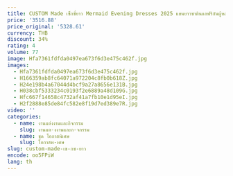```yaml
---
title: CUSTOM Made เซ็กซี่ยาว Mermaid Evening Dresses 2025 แขนยาวซาตินแอฟริกันผู้หญิงสีดําสาวพรหม Gowns สําหรับปาร์ตี้
price: '3516.88'
price_original: '5328.61'
currency: THB
discount: 34%
rating: 4
volume: 77
image: Hfa7361fdfda0497ea673f6d3e475c462f.jpg
images:
  - Hfa7361fdfda0497ea673f6d3e475c462f.jpg
  - H166359ab8fc64071a972204c8fb0b618Z.jpg
  - H24e198b4a67044d4bcf9a27a8656e131B.jpg
  - H038cbf5333234c0193f2e6889a48d109G.jpg
  - Hfc667f14658c4732af41a7fb10e1d95eI.jpg
  - H2f2888e85de84fc582e8f19d7ed389e7R.jpg
video: ''
categories:
  - name: งานแต่งงานและกิจกรรม
    slug: งานแต-งงานและก-จกรรม
  - name: ชุด โอกาสพิเศษ
    slug: โอกาสพ-เศษ
slug: custom-made-เซ-กซ-ยาว
encode: oo5FPiW
lang: th
---
```

  